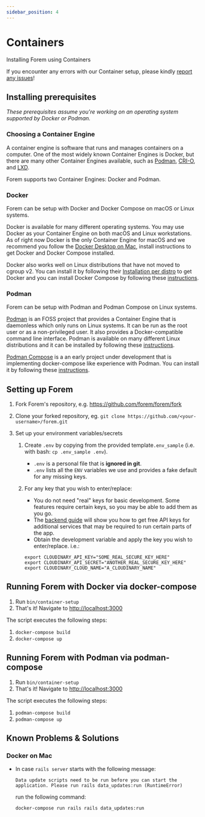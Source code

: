```yaml
---
sidebar_position: 4
---
```


# Containers

Installing Forem using Containers

If you encounter any errors with our Container setup, please kindly
[report any issues](https://github.com/forem/forem/issues/new/choose)!

## Installing prerequisites

_These prerequisites assume you're working on an operating system supported by
Docker or Podman._

### Choosing a Container Engine

A container engine is software that runs and manages containers on a computer.
One of the most widely known Container Engines is Docker, but there are many
other Container Engines available, such as [Podman](https://podman.io/),
[CRI-O](https://cri-o.io/), and
[LXD](https://linuxcontainers.org/lxd/introduction/).

Forem supports two Container Engines: Docker and Podman.

### Docker

Forem can be setup with Docker and Docker Compose on macOS or Linux systems.

Docker is available for many different operating systems. You may use Docker as
your Container Engine on both macOS and Linux workstations. As of right now
Docker is the only Container Engine for macOS and we recommend you follow the
[Docker Desktop on Mac](https://docs.docker.com/docker-for-mac/install/),
install instructions to get Docker and Docker Compose installed.

Docker also works well on Linux distributions that have not moved to cgroup v2.
You can install it by following their
[Installation per distro](https://docs.docker.com/engine/install/) to get Docker
and you can install Docker Compose by following these
[instructions](https://docs.docker.com/compose/install/).

### Podman

Forem can be setup with Podman and Podman Compose on Linux systems.

[Podman](https://podman.io/) is an FOSS project that provides a Container Engine
that is daemonless which only runs on Linux systems. It can be run as the root
user or as a non-privileged user. It also provides a Docker-compatible command
line interface. Podman is available on many different Linux distributions and it
can be installed by following these
[instructions](https://podman.io/getting-started/installation).

[Podman Compose](https://github.com/containers/podman-compose) is a an early
project under development that is implementing docker-compose like experience
with Podman. You can install it by following these
[instructions](https://github.com/containers/podman-compose#installation).

## Setting up Forem

1.  Fork Forem's repository, e.g. <https://github.com/forem/forem/fork>
1.  Clone your forked repository, eg.
    `git clone https://github.com/<your-username>/forem.git`
1.  Set up your environment variables/secrets

    1.  Create `.env` by copying from the provided template`.env_sample` (i.e.
        with bash: `cp .env_sample .env`).

        - `.env` is a personal file that is **ignored in git**.
        - `.env` lists all the `ENV` variables we use and provides a fake
          default for any missing keys.

    2.  For any key that you wish to enter/replace:

        - You do not need "real" keys for basic development. Some features
          require certain keys, so you may be able to add them as you go.
        - The [backend guide](/backend) will show you how to get free API keys
          for additional services that may be required to run certain parts of
          the app.
        - Obtain the development variable and apply the key you wish to
          enter/replace. i.e.:

        ```shell
        export CLOUDINARY_API_KEY="SOME_REAL_SECURE_KEY_HERE"
        export CLOUDINARY_API_SECRET="ANOTHER_REAL_SECURE_KEY_HERE"
        export CLOUDINARY_CLOUD_NAME="A_CLOUDINARY_NAME"
        ```

## Running Forem with Docker via docker-compose

1. Run `bin/container-setup`
2. That's it! Navigate to <http://localhost:3000>

The script executes the following steps:

1. `docker-compose build`
2. `docker-compose up`

## Running Forem with Podman via podman-compose

1. Run `bin/container-setup`
2. That's it! Navigate to <http://localhost:3000>

The script executes the following steps:

1. `podman-compose build`
2. `podman-compose up`

## Known Problems & Solutions

### Docker on Mac

- In case `rails server` starts with the following message:

  ```shell
  Data update scripts need to be run before you can start the application. Please run rails data_updates:run (RuntimeError)
  ```

  run the following command:

  ```shell
  docker-compose run rails rails data_updates:run
  ```

